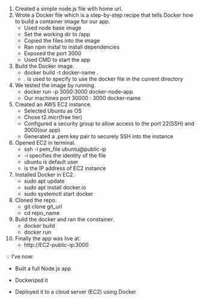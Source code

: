 1. Created a simple node.js file with home url.
2. Wrote a Docker file which is a step-by-step recipe that tells Docker how to build a container image for our app.
   - Used node base image
   - Set the working dir to /app
   - Copied the files into the image
   - Ran npm instal to install dependencies
   - Exposed the port 3000
   - Used CMD to start the app
3. Build the Docker image.
   - docker build -t   docker-name .
   - . is used to specify to use the docker file in the current directory
4. We tested the image by running.
   - docker run -p 3000:3000 docker-node-app
   - Our machines port 30000 : 3000 docker-name
5. Created an AWS EC2 instance.
   - Selected Ubuntu as OS
   - Chose t2.micr(free tier)
   - Configured a security group to allow access to the port 22(SSH) and 3000(our app)
   - Generated a .pem key pair to securely SSH into the instance
6. Opened EC2 in terminal.
   - ssh -i pem_file ubuntu@public-ip
   - -i specifies the identity of the file
   - ubuntu is default user
   - <public-ip> is the IP address of EC2 instance
7. Installed Docker in EC2.
   - sudo apt update
   - sudo apt install docker.io
   - sudo systemctl start docker
8. Cloned the repo.
   - git clone git_url
   - cd repo_name
9. Build the docker and ran the constainer.
    - docker build
    - docker run
10. Finally the app was live at.
    - http://EC2-public-ip:3000
   

    
 💡 I’ve now: 
- Built a full Node.js app

- Dockerized it

- Deployed it to a cloud server (EC2) using Docker
